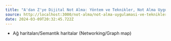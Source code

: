 ```yaml
---
title: "A'dan Z'ye Dijital Not Alma: Yöntem ve Teknikler, Not Alma Uygulaması ..."
source: http://localhost:3000/not-alma/not-alma-uygulamasi-ve-teknikleri/
date: 2024-03-09T20:32:45.722Z
---
```

*   Ağ haritaları/Semantik haritalar (Networking/Graph map)
